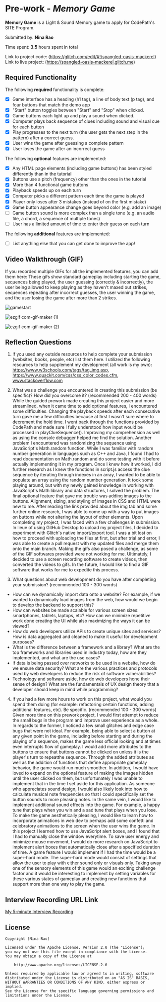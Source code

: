 # Pre-work - *Memory Game*

**Memory Game** is a Light & Sound Memory game to apply for CodePath's SITE Program. 

Submitted by: **Nina Rao**

Time spent: **3.5** hours spent in total

Link to project code: (https://glitch.com/edit/#!/spangled-oasis-mackerel)
Link to live project: (https://spangled-oasis-mackerel.glitch.me)

## Required Functionality

The following **required** functionality is complete:

* [x] Game interface has a heading (h1 tag), a line of body text (p tag), and four buttons that match the demo app
* [x] "Start" button toggles between "Start" and "Stop" when clicked. 
* [x] Game buttons each light up and play a sound when clicked. 
* [x] Computer plays back sequence of clues including sound and visual cue for each button
* [x] Play progresses to the next turn (the user gets the next step in the pattern) after a correct guess. 
* [x] User wins the game after guessing a complete pattern
* [x] User loses the game after an incorrect guess

The following **optional** features are implemented:

* [x] Any HTML page elements (including game buttons) has been styled differently than in the tutorial
* [x] Buttons use a pitch (frequency) other than the ones in the tutorial
* [x] More than 4 functional game buttons
* [x] Playback speeds up on each turn
* [x] Computer picks a different pattern each time the game is played
* [x] Player only loses after 3 mistakes (instead of on the first mistake)
* [x] Game button appearance change goes beyond color (e.g. add an image)
* [ ] Game button sound is more complex than a single tone (e.g. an audio file, a chord, a sequence of multiple tones)
* [ ] User has a limited amount of time to enter their guess on each turn

The following **additional** features are implemented:

- [ ] List anything else that you can get done to improve the app!

## Video Walkthrough (GIF)

If you recorded multiple GIFs for all the implemented features, you can add them here:
These gifs show standard gameplay including starting the game, sequences being played, the user guessing (correctly & incorrectly), the user being allowed to keep playing as they haven't maxed out strikes, sequences repeating after incorrect guesses, the user winning the game, and the user losing the game after more than 2 strikes.


![gamestart](https://user-images.githubusercontent.com/72675759/161359847-6b60154b-3b94-4c4f-b73f-5c99d3078d0f.gif)


![ezgif com-gif-maker (1)](https://user-images.githubusercontent.com/72675759/161360118-fcaae033-48c5-4d77-a6c3-608002494601.gif)

![ezgif com-gif-maker (2)](https://user-images.githubusercontent.com/72675759/161360493-d06d5458-02e1-4768-b396-bbc28e012c96.gif)

## Reflection Questions
1. If you used any outside resources to help complete your submission (websites, books, people, etc) list them here. 
I utilized the following resources to help supplement my development (all work is my own):
https://www.w3schools.com/tags/tag_img.asp,
https://www.quackit.com/css/css_color_codes.cfm,
www.stackoverflow.com

2. What was a challenge you encountered in creating this submission (be specific)? How did you overcome it? (recommended 200 - 400 words) 
While the guided prework made creating this project easier and more streamlined, when it came time to add optional features, I encountered some difficulties. Changing the playback speeds after each consecutive turn gave me a few difficulties because at first I wasn't sure where to decrement the hold time. I went back through the functions provided by CodePath and made sure I fully understood how input would be processed in playClueSequence(). Improving my comprehension as well as using the console debugger helped me find the solution. Another problem I encountered was randomizing the sequence using JavaScript's Math.random function. While I was familiar with random number generation in languages such as C++ and Java, I found I had to read documentation on Math.random and do some testing with it before actually implementing it in my program. Once I knew how it worked, I did further research as I knew the functions in script.js access the clue sequence by iterating through indexes in an array, I wanted to be able to populate an array using the random number generation. It took some playing around, but with my newly gained knowledge in working with JavaScript's Math library and data structures, I solved the problem. The final optional feature that gave me trouble was adding images to the buttons. Alignment, sizing, and styling of images in CSS and HTML were new to me. After reading the link provided about the img tab and some further online research, I was able to come up with a way to put images on buttons while not altering the layout of other elements. Upon completing my project, I was faced with a few challenges in submission. In lieue of using GitHub Desktop to upload my project files, I decided to experiment with Glitch's native import/export tool. I was a bit lost on how to proceed with uploading the files at first, but after trial and error, I was able to create a pull request with my updated files and merge them onto the main branch. Making the gifs also posed a challenge, as some of the GIF softwares provided were not working for me. Ultimately, I decided to use a screen recording software to create videos, then converted the videos to gifs. In the future, I would like to find a GIF software that works for me to expedite this process.

3. What questions about web development do you have after completing your submission? (recommended 100 - 300 words) 
 - How can we dynamically import data onto a website? For example, if we wanted to dynamically load images from the web, how would we begin to develop the backend to support this?
- How can websites be made scalable for various screen sizes: smartphones, tablets, laptops, etc? How can we minimize repetitive work done creating the UI while also maximizing the ways it can be viewed?
- How do web developers utilize APIs to create unique sites and services? How is data aggregated and cleaned to make it useful for development purposes?
- What is the difference between a framework and a library? What are the top frameworks and libraries used in industry today, how are they implemented, and what are the use cases?
- If data is being passed over networks to be used in a website, how do we ensure data security? What are the various practices and protocols used by web developers to reduce the risk of software vulnerabilities?
- Technology and software aside, how do web developers hone their sense of design? What are the fundamentals of UX design theory that a developer should keep in mind while programming?

4. If you had a few more hours to work on this project, what would you spend them doing (for example: refactoring certain functions, adding additional features, etc). Be specific. (recommended 100 - 300 words) 
Given more time on this prework project, I would first attempt to reduce the small bugs in the program and improve user experience as a whole. In regards to the former, I noticed a few small glitches and edge case bugs that were not ideal. For example, being able to select a button at any given point in the game, including before starting and during the playing of a sequence, makes the game less official looking and at times even interrupts flow of gameplay. I would add more attributes to the buttons to ensure that buttons cannot be clicked on unless it is the player's turn to repeatthe sequence. Through the added attributes as well as the addition of functions that define appropriate gameplay behavior, the game would run much smoother. In addition, I would have loved to expand on the optional feature of making the images hidden until the user clicked on them, but unfortunately I was unable to implement that in the time I set aside for this application. As someone who appreciates sound design, I would also likely look into how to calculate musical note frequencies so that I could specifically set the button sounds to more pleasing notes. In the same vein, I would like to implement additional sound effects into the game. For example, a happy tune that plays when you win and a sad tune that plays when you lose. To make the game aesthetically pleasing, I would like to learn how to incorporate animations in web dev to perhaps add some confetti and celebratory animations to the screen when the user wins the game. In this project I learned how to use JavaScript alert boxes, and I found that I had to manually close the window everytime. To save user energy and minimize mouse movement, I would do more research on JavaScript to implement alert boxes that automatically close after a specified duration of time. A game feature I would implement if I had the time would be a super-hard mode. The super-hard mode would consist of settings that allow the user to play with either sound only or visuals only. Taking away one of the sensory elements of this game would an exciting challenge factor and it would be interesting to implement by setting variables for these various states of gameplay and creating new functions that support more than one way to play the game. 



## Interview Recording URL Link

[My 5-minute Interview Recording](https://youtu.be/I05aav_asJQ)


## License

    Copyright [Nina Rao]

    Licensed under the Apache License, Version 2.0 (the "License");
    you may not use this file except in compliance with the License.
    You may obtain a copy of the License at

        http://www.apache.org/licenses/LICENSE-2.0

    Unless required by applicable law or agreed to in writing, software
    distributed under the License is distributed on an "AS IS" BASIS,
    WITHOUT WARRANTIES OR CONDITIONS OF ANY KIND, either express or implied.
    See the License for the specific language governing permissions and
    limitations under the License.

